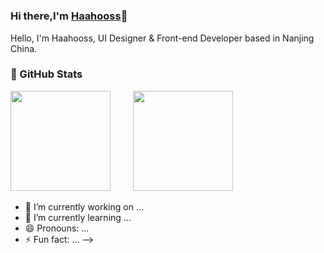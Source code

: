 # 
### Hi there,I'm [Haahooss](超链接地址 "https://github.com/Haahooss")👋 

Hello, I'm Haahooss, UI Designer & Front-end Developer based in Nanjing China.

### 👀 GitHub Stats
<div>
  <img height="160" style="margin-right:12px" src="https://github-readme-stats.vercel.app/api?username=Haahooss"/>
  <img width="16"/>
  <img height="160" src="https://github-readme-stats.vercel.app/api/top-langs/?username=Haahooss&layout=compact"/>
</div>

- 🔭 I’m currently working on ...
- 🌱 I’m currently learning ...
- 😄 Pronouns: ...
- ⚡ Fun fact: ...
-->
